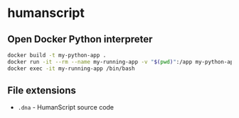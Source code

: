 # humanscript

## Open Docker Python interpreter

```bash
docker build -t my-python-app .
docker run -it --rm --name my-running-app -v "$(pwd)":/app my-python-app
docker exec -it my-running-app /bin/bash
```

## File extensions

- `.dna` - HumanScript source code
